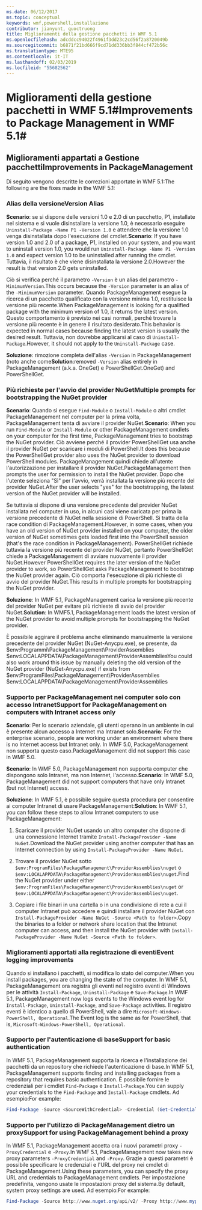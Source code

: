 ```yaml
---
ms.date: 06/12/2017
ms.topic: conceptual
keywords: wmf,powershell,installazione
contributor: jianyunt, quoctruong
title: Miglioramenti della gestione pacchetti in WMF 5.1
ms.openlocfilehash: adcddcc94022f4961f3dd23c2cd56f2a8720049b
ms.sourcegitcommit: b6871f21bd666f9cd71dd336bb3f844cf472b56c
ms.translationtype: MTE95
ms.contentlocale: it-IT
ms.lasthandoff: 02/03/2019
ms.locfileid: "55682562"
---
```

# <a name="improvements-to-package-management-in-wmf-51"></a><span data-ttu-id="cf687-103">Miglioramenti della gestione pacchetti in WMF 5.1#</span><span class="sxs-lookup"><span data-stu-id="cf687-103">Improvements to Package Management in WMF 5.1#</span></span>

## <a name="improvements-in-packagemanagement"></a><span data-ttu-id="cf687-104">Miglioramenti appartati a Gestione pacchetti</span><span class="sxs-lookup"><span data-stu-id="cf687-104">Improvements in PackageManagement</span></span> ##
<span data-ttu-id="cf687-105">Di seguito vengono descritte le correzioni apportate in WMF 5.1:</span><span class="sxs-lookup"><span data-stu-id="cf687-105">The following are the fixes made in the WMF 5.1:</span></span>

### <a name="version-alias"></a><span data-ttu-id="cf687-106">Alias della versione</span><span class="sxs-lookup"><span data-stu-id="cf687-106">Version Alias</span></span>

<span data-ttu-id="cf687-107">**Scenario**: se si dispone delle versioni 1.0 e 2.0 di un pacchetto, P1, installate nel sistema e si vuole disinstallare la versione 1.0, è necessario eseguire `Uninstall-Package -Name P1 -Version 1.0` e attendere che la versione 1.0 venga disinstallata dopo l'esecuzione del cmdlet.</span><span class="sxs-lookup"><span data-stu-id="cf687-107">**Scenario**: If you have version 1.0 and 2.0 of a package, P1, installed on your system, and you want to uninstall version 1.0, you would run `Uninstall-Package -Name P1 -Version 1.0` and expect version 1.0 to be uninstalled after running the cmdlet.</span></span> <span data-ttu-id="cf687-108">Tuttavia, il risultato è che viene disinstallata la versione 2.0.</span><span class="sxs-lookup"><span data-stu-id="cf687-108">However the result is that version 2.0 gets uninstalled.</span></span>

<span data-ttu-id="cf687-109">Ciò si verifica perché il parametro `-Version` è un alias del parametro `-MinimumVersion`.</span><span class="sxs-lookup"><span data-stu-id="cf687-109">This occurs because the `-Version` parameter is an alias of the `-MinimumVersion` parameter.</span></span> <span data-ttu-id="cf687-110">Quando PackageManagement esegue la ricerca di un pacchetto qualificato con la versione minima 1.0, restituisce la versione più recente.</span><span class="sxs-lookup"><span data-stu-id="cf687-110">When PackageManagement is looking for a qualified package with the minimum version of 1.0, it returns the latest version.</span></span> <span data-ttu-id="cf687-111">Questo comportamento è previsto nei casi normali, perché trovare la versione più recente è in genere il risultato desiderato.</span><span class="sxs-lookup"><span data-stu-id="cf687-111">This behavior is expected in normal cases because finding the latest version is usually the desired result.</span></span> <span data-ttu-id="cf687-112">Tuttavia, non dovrebbe applicarsi al caso di `Uninstall-Package`.</span><span class="sxs-lookup"><span data-stu-id="cf687-112">However, it should not apply to the `Uninstall-Package` case.</span></span>

<span data-ttu-id="cf687-113">**Soluzione**: rimozione completa dell'alias `-Version` in PackageManagement (noto anche come</span><span class="sxs-lookup"><span data-stu-id="cf687-113">**Solution**:removed `-Version` alias entirely in PackageManagement (a.k.a.</span></span> <span data-ttu-id="cf687-114">OneGet) e PowerShellGet.</span><span class="sxs-lookup"><span data-stu-id="cf687-114">OneGet) and PowerShellGet.</span></span>

### <a name="multiple-prompts-for-bootstrapping-the-nuget-provider"></a><span data-ttu-id="cf687-115">Più richieste per l'avvio del provider NuGet</span><span class="sxs-lookup"><span data-stu-id="cf687-115">Multiple prompts for bootstrapping the NuGet provider</span></span>

<span data-ttu-id="cf687-116">**Scenario**: Quando si esegue `Find-Module` o `Install-Module` o altri cmdlet PackageManagement nel computer per la prima volta, PackageManagement tenta di avviare il provider NuGet.</span><span class="sxs-lookup"><span data-stu-id="cf687-116">**Scenario**: When you run `Find-Module` or `Install-Module` or other PackageManagement cmdlets on your computer for the first time, PackageManagement tries to bootstrap the NuGet provider.</span></span> <span data-ttu-id="cf687-117">Ciò avviene perché il provider PowerShellGet usa anche il provider NuGet per scaricare i moduli di PowerShell.</span><span class="sxs-lookup"><span data-stu-id="cf687-117">It does this because the PowerShellGet provider also uses the NuGet provider to download PowerShell modules.</span></span> <span data-ttu-id="cf687-118">PackageManagement quindi chiede all'utente l'autorizzazione per installare il provider NuGet.</span><span class="sxs-lookup"><span data-stu-id="cf687-118">PackageManagement then prompts the user for permission to install the NuGet provider.</span></span> <span data-ttu-id="cf687-119">Dopo che l'utente seleziona "Sì" per l'avvio, verrà installata la versione più recente del provider NuGet.</span><span class="sxs-lookup"><span data-stu-id="cf687-119">After the user selects "yes" for the bootstrapping, the latest version of the NuGet provider will be installed.</span></span>

<span data-ttu-id="cf687-120">Se tuttavia si dispone di una versione precedente del provider NuGet installata nel computer in uso, in alcuni casi viene caricata per prima la versione precedente di NuGet nella sessione di PowerShell. Si tratta della race condition di PackageManagement.</span><span class="sxs-lookup"><span data-stu-id="cf687-120">However, in some cases, when you have an old version of NuGet provider installed on your computer, the older version of NuGet sometimes gets loaded first into the PowerShell session (that's the race condition in PackageManagement).</span></span> <span data-ttu-id="cf687-121">PowerShellGet richiede tuttavia la versione più recente del provider NuGet, pertanto PowerShellGet chiede a PackageManagement di avviare nuovamente il provider NuGet.</span><span class="sxs-lookup"><span data-stu-id="cf687-121">However PowerShellGet requires the later version of the NuGet provider to work, so PowerShellGet asks PackageManagement to bootstrap the NuGet provider again.</span></span> <span data-ttu-id="cf687-122">Ciò comporta l'esecuzione di più richieste di avvio del provider NuGet.</span><span class="sxs-lookup"><span data-stu-id="cf687-122">This results in multiple prompts for bootstrapping the NuGet provider.</span></span>

<span data-ttu-id="cf687-123">**Soluzione**: In WMF 5.1, PackageManagement carica la versione più recente del provider NuGet per evitare più richieste di avvio del provider NuGet.</span><span class="sxs-lookup"><span data-stu-id="cf687-123">**Solution**: In WMF5.1, PackageManagement loads the latest version of the NuGet provider to avoid multiple prompts for bootstrapping the NuGet provider.</span></span>

<span data-ttu-id="cf687-124">È possibile aggirare il problema anche eliminando manualmente la versione precedente del provider NuGet (NuGet-Anycpu.exe), se presente, da $env:Programmi\PackageManagement\ProviderAssemblies $env:LOCALAPPDATA\PackageManagement\ProviderAssemblies</span><span class="sxs-lookup"><span data-stu-id="cf687-124">You could also work around this issue by manually deleting the old version of the NuGet provider (NuGet-Anycpu.exe) if exists from $env:ProgramFiles\PackageManagement\ProviderAssemblies $env:LOCALAPPDATA\PackageManagement\ProviderAssemblies</span></span>


### <a name="support-for-packagemanagement-on-computers-with-intranet-access-only"></a><span data-ttu-id="cf687-125">Supporto per PackageManagement nei computer solo con accesso Intranet</span><span class="sxs-lookup"><span data-stu-id="cf687-125">Support for PackageManagement on computers with Intranet access only</span></span>

<span data-ttu-id="cf687-126">**Scenario**: Per lo scenario aziendale, gli utenti operano in un ambiente in cui è presente alcun accesso a Internet ma Intranet solo.</span><span class="sxs-lookup"><span data-stu-id="cf687-126">**Scenario**: For the enterprise scenario, people are working under an environment where there is no Internet access but Intranet only.</span></span> <span data-ttu-id="cf687-127">In WMF 5.0, PackageManagement non supporta questo caso.</span><span class="sxs-lookup"><span data-stu-id="cf687-127">PackageManagement did not support this case in WMF 5.0.</span></span>

<span data-ttu-id="cf687-128">**Scenario**: In WMF 5.0, PackageManagement non supporta computer che dispongono solo Intranet, ma non Internet, l'accesso.</span><span class="sxs-lookup"><span data-stu-id="cf687-128">**Scenario**: In WMF 5.0, PackageManagement did not support computers that have only Intranet (but not Internet) access.</span></span>

<span data-ttu-id="cf687-129">**Soluzione**: In WMF 5.1, è possibile seguire questa procedura per consentire ai computer Intranet di usare PackageManagement:</span><span class="sxs-lookup"><span data-stu-id="cf687-129">**Solution**: In WMF 5.1, you can follow these steps to allow Intranet computers to use PackageManagement:</span></span>

1. <span data-ttu-id="cf687-130">Scaricare il provider NuGet usando un altro computer che dispone di una connessione Internet tramite `Install-PackageProvider -Name NuGet`.</span><span class="sxs-lookup"><span data-stu-id="cf687-130">Download the NuGet provider using another computer that has an Internet connection by using `Install-PackageProvider -Name NuGet`.</span></span>

2. <span data-ttu-id="cf687-131">Trovare il provider NuGet sotto `$env:ProgramFiles\PackageManagement\ProviderAssemblies\nuget`  o  `$env:LOCALAPPDATA\PackageManagement\ProviderAssemblies\nuget`.</span><span class="sxs-lookup"><span data-stu-id="cf687-131">Find the NuGet provider under either `$env:ProgramFiles\PackageManagement\ProviderAssemblies\nuget`  or  `$env:LOCALAPPDATA\PackageManagement\ProviderAssemblies\nuget`.</span></span>

3. <span data-ttu-id="cf687-132">Copiare i file binari in una cartella o in una condivisione di rete a cui il computer Intranet può accedere e quindi installare il provider NuGet con `Install-PackageProvider -Name NuGet -Source <Path to folder>`.</span><span class="sxs-lookup"><span data-stu-id="cf687-132">Copy the binaries to a folder or network share location that the Intranet computer can access, and then install the NuGet provider with `Install-PackageProvider -Name NuGet -Source <Path to folder>`.</span></span>


### <a name="event-logging-improvements"></a><span data-ttu-id="cf687-133">Miglioramenti apportati alla registrazione di eventi</span><span class="sxs-lookup"><span data-stu-id="cf687-133">Event logging improvements</span></span>

<span data-ttu-id="cf687-134">Quando si installano i pacchetti, si modifica lo stato del computer.</span><span class="sxs-lookup"><span data-stu-id="cf687-134">When you install packages, you are changing the state of the computer.</span></span> <span data-ttu-id="cf687-135">In WMF 5.1, PackageManagement ora registra gli eventi nel registro eventi di Windows per le attività `Install-Package`, `Uninstall-Package` e `Save-Package`.</span><span class="sxs-lookup"><span data-stu-id="cf687-135">In WMF 5.1, PackageManagement now logs events to the Windows event log for `Install-Package`, `Uninstall-Package`, and `Save-Package` activities.</span></span> <span data-ttu-id="cf687-136">Il registro eventi è identico a quello di PowerShell, vale a dire `Microsoft-Windows-PowerShell, Operational`.</span><span class="sxs-lookup"><span data-stu-id="cf687-136">The Event log  is the same as for PowerShell, that is, `Microsoft-Windows-PowerShell, Operational`.</span></span>

### <a name="support-for-basic-authentication"></a><span data-ttu-id="cf687-137">Supporto per l'autenticazione di base</span><span class="sxs-lookup"><span data-stu-id="cf687-137">Support for basic authentication</span></span>

<span data-ttu-id="cf687-138">In WMF 5.1, PackageManagement supporta la ricerca e l'installazione dei pacchetti da un repository che richiede l'autenticazione di base.</span><span class="sxs-lookup"><span data-stu-id="cf687-138">In WMF 5.1, PackageManagement supports finding and installing packages from a repository that requires basic authentication.</span></span> <span data-ttu-id="cf687-139">È possibile fornire le credenziali per i cmdlet `Find-Package` e `Install-Package`.</span><span class="sxs-lookup"><span data-stu-id="cf687-139">You can supply your credentials to the `Find-Package` and `Install-Package` cmdlets.</span></span> <span data-ttu-id="cf687-140">Ad esempio:</span><span class="sxs-lookup"><span data-stu-id="cf687-140">For example:</span></span>

``` PowerShell
Find-Package -Source <SourceWithCredential> -Credential (Get-Credential)
```
### <a name="support-for-using-packagemanagement-behind-a-proxy"></a><span data-ttu-id="cf687-141">Supporto per l'utilizzo di PackageManagement dietro un proxy</span><span class="sxs-lookup"><span data-stu-id="cf687-141">Support for using PackageManagement behind a proxy</span></span>

<span data-ttu-id="cf687-142">In WMF 5.1, PackageManagement accetta ora i nuovi parametri proxy `-ProxyCredential` e `-Proxy`.</span><span class="sxs-lookup"><span data-stu-id="cf687-142">In WMF 5.1, PackageManagement now takes new proxy parameters `-ProxyCredential` and `-Proxy`.</span></span> <span data-ttu-id="cf687-143">Grazie a questi parametri è possibile specificare le credenziali e l'URL del proxy nei cmdlet di PackageManagement.</span><span class="sxs-lookup"><span data-stu-id="cf687-143">Using these parameters, you can specify the proxy URL and credentials to PackageManagement cmdlets.</span></span> <span data-ttu-id="cf687-144">Per impostazione predefinita, vengono usate le impostazioni proxy del sistema.</span><span class="sxs-lookup"><span data-stu-id="cf687-144">By default, system proxy settings are used.</span></span> <span data-ttu-id="cf687-145">Ad esempio:</span><span class="sxs-lookup"><span data-stu-id="cf687-145">For example:</span></span>

``` PowerShell
Find-Package -Source http://www.nuget.org/api/v2/ -Proxy http://www.myproxyserver.com -ProxyCredential (Get-Credential)
```
